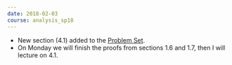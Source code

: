 ```yaml
---
date: 2018-02-03
course: analysis_sp18
---
```


- New section (4.1) added to the 
[Problem Set](http://ckottke.ncf.edu/analysis_sp18/script.pdf).
- On Monday we will finish the proofs from sections 1.6 and 1.7, then I will lecture on 4.1.
